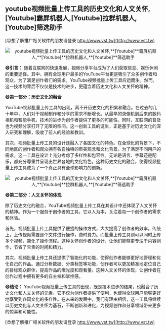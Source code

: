 ## **youtube视频批量上传工具的历史文化和人文关怀,**[Youtube]**霸屏机器人,**[Youtube]**拉群机器人,**[Youtube]**筛选助手**

[😍想了解推广相关软件的朋友请登录 http://www.vst.tw](http://www.vst.tw)

 <center><img src="https://vst.tw/MP4/tuiguang/png/1.png" alt="youtube视频批量上传工具的历史文化和人文关怀,**[Youtube]**霸屏机器人,**[Youtube]**拉群机器人,**[Youtube]**筛选助手"></center>

**😄引言：**
随着互联网的快速发展，视频分享平台成为了人们获取信息、娱乐休闲的重要途径。其中，拥有全球用户最多的YouTube平台更是吸引了众多创作者和观众。为了满足创作者们的需求，YouTube视频批量上传工具应运而生。然而，这一技术的背后不仅仅是技术的进步，更蕴含着历史文化和人文关怀的精神。

**😄第一部分：历史文化的融合**

YouTube视频批量上传工具的出现，离不开历史文化的积累和融合。在过去的几十年中，人们对于视频制作和分享的需求不断增长。从最早的录像机到后来的数码相机和智能手机，技术的进步为创作者提供了更多的可能性。同时，互联网的普及也为视频分享打开了无限的空间。这一创新工具的诞生，正是基于对历史文化的深入研究和理解，吸收了前人的经验和教训。

其次，视频批量上传工具的设计还融入了各国文化的特色。在全球化的背景下，不同地区的创作者和观众拥有各自独特的审美观念和文化背景。为了满足不同用户的需求，这一工具在设计上充分考虑了多样性和包容性。无论是语言、字幕还是配乐，都充分尊重并呈现出世界各地的文化特色。这种历史文化的融合，使得视频批量上传工具成为了一个真正具有全球影响力的创新。

 <center><img src="https://vst.tw/MP4/tuiguang/png/6.png" alt="youtube视频批量上传工具的历史文化和人文关怀,**[Youtube]**霸屏机器人,**[Youtube]**拉群机器人,**[Youtube]**筛选助手"></center>

**😄第二部分：人文关怀的体现**

除了历史文化的融合，YouTube视频批量上传工具在其设计中还体现了人文关怀的精神。作为一个服务于创作者的工具，它以人为本，关注着每一个创作者的需求和体验。

首先，视频批量上传工具提供了便捷的操作方式，大大提高了创作者的效率。传统上，上传视频需要逐个文件进行操作，费时费力。而批量上传工具则可以同时上传多个视频，简化了操作流程。这种关怀创作者的设计，让他们能够更专注于内容创作，节省了宝贵的时间和精力。

其次，视频批量上传工具还提供了智能化的功能，使得创作者能够更好地管理和优化自己的作品。通过分析数据、分类标签等功能，创作者可以更加精准地定位自己的目标观众群体，提高作品的曝光度和观看量。这种人文关怀的体现，让创作者在创作过程中拥有更多的自主权和掌控感。

**😄结论：**
YouTube视频批量上传工具的出现，既是技术进步的结果，也融合了历史文化和人文关怀的元素。它不仅为创作者提供了便利，也使得全球用户能够更好地享受到各国文化的多样性。在未来的发展中，我们有理由相信，这一工具将继续以历史文化与人文关怀为基石，不断创新和进化，为视频创作和分享领域带来更多的惊喜和可能性。

[😍想了解推广相关软件的朋友请登录 http://www.vst.tw](http://www.vst.tw)



